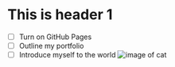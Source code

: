 # This is header 1
- [ ] Turn on GitHub Pages
- [ ] Outline my portfolio
- [ ] Introduce myself to the world
![image of cat](https://octodex.github.com/images/yaktocat.png)
